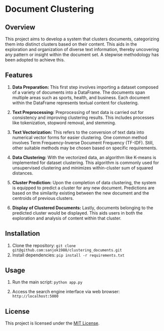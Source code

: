 # Document Clustering 

## Overview
This project aims to develop a system that clusters documents, categorizing them into distinct clusters based on their content. This aids in the exploration and organization of diverse text information, thereby uncovering any pattern or insight within the document set. A stepwise methodology has been adopted to achieve this.

## Features
1.	**Data Preparation:** This first step involves importing a dataset composed of a variety of documents into a DataFrame. The documents span multiple areas such as sports, health, and business. Each document within the DataFrame represents textual content for clustering.

2.	**Text Preprocessing:** Preprocessing of text data is carried out for consistency and improving clustering results. This includes processes like tokenization, stopword removal, and stemming. 

3.	**Text Vectorization:** This refers to the conversion of text data into numerical vector forms for easier clustering. One common method involves Term Frequency-Inverse Document Frequency (TF-IDF). Still, other suitable methods may be chosen based on specific requirements.

4.	**Data Clustering:** With the vectorized data, an algorithm like K-means is implemented for dataset clustering. This algorithm is commonly used for unsupervised clustering and minimizes within-cluster sum of squared distances.

5.	**Cluster Prediction:** Upon the completion of data clustering, the system is equipped to predict a cluster for any new document. Predictions are based on the similarity existing between the new document and the centroids of previous clusters. 

6.	**Display of Clustered Documents:** Lastly, documents belonging to the predicted cluster would be displayed. This aids users in both the exploration and analysis of content within that cluster. 

## Installation
1. Clone the repository:
```git clone git@github.com:sanjok1988/clustering_documents.git```
2. Install dependencies:
```pip install -r requirements.txt```

## Usage
1. Run the main script:
```python app.py```

2. Access the search engine interface via web browser:
```http://localhost:5000```

## License
This project is licensed under the [MIT License](LICENSE).